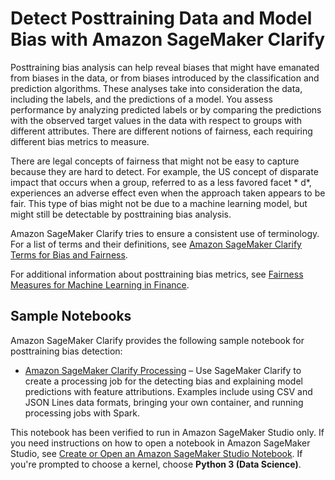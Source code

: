 # Detect Posttraining Data and Model Bias with Amazon SageMaker Clarify<a name="clarify-detect-post-training-bias"></a>

Posttraining bias analysis can help reveal biases that might have emanated from biases in the data, or from biases introduced by the classification and prediction algorithms\. These analyses take into consideration the data, including the labels, and the predictions of a model\. You assess performance by analyzing predicted labels or by comparing the predictions with the observed target values in the data with respect to groups with different attributes\. There are different notions of fairness, each requiring different bias metrics to measure\.

There are legal concepts of fairness that might not be easy to capture because they are hard to detect\. For example, the US concept of disparate impact that occurs when a group, referred to as a less favored facet * d*, experiences an adverse effect even when the approach taken appears to be fair\. This type of bias might not be due to a machine learning model, but might still be detectable by posttraining bias analysis\.

Amazon SageMaker Clarify tries to ensure a consistent use of terminology\. For a list of terms and their definitions, see [Amazon SageMaker Clarify Terms for Bias and Fairness](clarify-detect-data-bias.md#clarify-bias-and-fairness-terms)\.

For additional information about posttraining bias metrics, see [Fairness Measures for Machine Learning in Finance](https://pages.awscloud.com/rs/112-TZM-766/images/Fairness.Measures.for.Machine.Learning.in.Finance.pdf)\.

## Sample Notebooks<a name="clarify-post-training-bias-sample-notebooks"></a>

Amazon SageMaker Clarify provides the following sample notebook for posttraining bias detection:
+ [Amazon SageMaker Clarify Processing](https://sagemaker-examples.readthedocs.io/en/latest/sagemaker-clarify/index.html#sagemaker-clarify-processing) – Use SageMaker Clarify to create a processing job for the detecting bias and explaining model predictions with feature attributions\. Examples include using CSV and JSON Lines data formats, bringing your own container, and running processing jobs with Spark\.

This notebook has been verified to run in Amazon SageMaker Studio only\. If you need instructions on how to open a notebook in Amazon SageMaker Studio, see [Create or Open an Amazon SageMaker Studio Notebook](notebooks-create-open.md)\. If you're prompted to choose a kernel, choose **Python 3 \(Data Science\)**\.